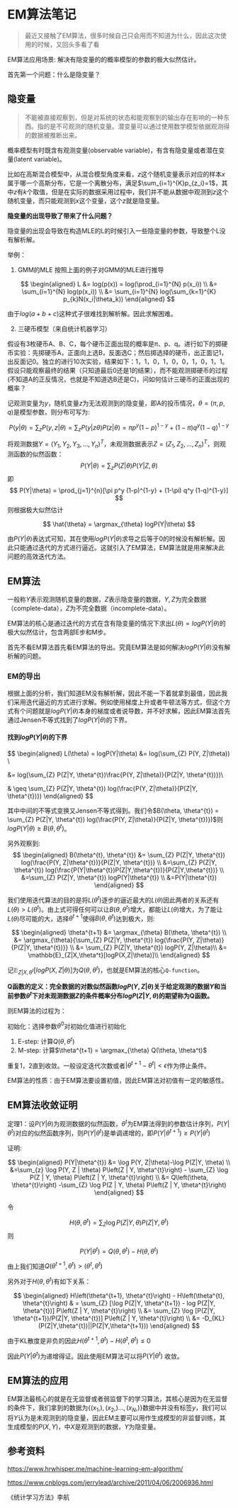 # EM算法笔记

> 最近又接触了EM算法，很多时候自己只会用而不知道为什么，因此这次使用的时候，又回头多看了看

EM算法应用场景: 解决有隐变量的的概率模型的参数的极大似然估计。

首先第一个问题：什么是隐变量？

## 隐变量

> 不能被直接观察到，但是对系统的状态和能观察到的输出存在影响的一种东西。指的是不可观测的随机变量。潜变量可以通过使用数学模型依据观测得的数据被推断出来。

概率模型有时既含有观测变量(observable variable)，有含有隐变量或者潜在变量(latent variable)。

比如在高斯混合模型中，从混合模型角度来看，$z$这个随机变量表示对应的样本$x$属于哪一个高斯分布，它是一个离散分布，满足$\sum_{i=1}^{K}p_{z_i}=1$，其中$z$有$k$个取值，但是在实际的数据采用过程中，我们并不能从数据中观测到$z$这个随机变量，而只能观测到$x$这个变量，这个$z$就是隐变量。

**隐变量的出现导致了带来了什么问题？**

隐变量的出现会导致在构造MLE的L的时候引入一些隐变量的参数，导致整个L没有解析解。

举例：

1. GMM的MLE
按照上面的例子对GMM的MLE进行推导

$$
\begin{aligned}
L &= log(p(x)) = log(\prod_{i=1}^{N} p(x_i)) \\
  &= \sum_{i=1}^{N} log(p(x_i)) \\
  &= \sum_{i=1}^{N} log(\sum_{k=1}^{K} p_{k}N(x_i|\theta_k))
\end{aligned}
$$

由于$log(a+b+c)$这种式子很难找到解析解。因此求解困难。

2. 三硬币模型（来自统计机器学习）

假设有3枚硬币A、B、C，每个硬币正面出现的概率是π、p、q。进行如下的掷硬币实验：先掷硬币A，正面向上选B，反面选C；然后掷选择的硬币，出正面记1，出反面记0。独立的进行10次实验，结果如下：1，1，0，1，0，0，1，0，1，1。假设只能观察最终的结果（只知道最后0还是1的结果），而不能观测掷硬币的过程(不知道A的正反情况，也就是不知道选B还是C)，问如何估计三硬币的正面出现的概率？

记观测变量为$y$，随机变量$z$为无法观测到的隐变量，即A的投币情况，$\theta=(\pi, p, q)$是模型参数，则分布可写为:

$$P(y|\theta)=\sum_{z}P(y, z|\theta)=\sum_{z}P(y|z\theta)P(z|\theta)=\pi p^y (1-p)^{1-y} + (1-\pi) q^y (1-q)^{1-y}$$

将观测数据$Y=(Y_1,Y_2,Y_3,...,Y_n)^T$，未观测数据表示$Z=(Z_1, Z_2,...,Z_n)^T$，则观测函数的似然函数：
$$
P(Y|\theta)=\sum_{z} P(Z|\theta)P(Y|Z,\theta)
$$
即
$$
P(Y|\theta) = \prod_{j=1}^{n}[\pi p^y (1-p)^{1-y} + (1-\pi) q^y (1-q)^{1-y}]
$$
则根据极大似然估计

$$
\hat{\theta} = \argmax_{\theta} logP(Y|\theta)
$$

由$P(Y|\theta)$表达式可知，其在使用$logP(Y|\theta)$求导之后等于0的时候没有解析解。因此只能通过迭代的方式进行逼近。这就引入了EM算法，EM算法就是用来解决此问题的高效迭代方法。

## EM算法

一般称$Y$表示观测随机变量的数据，$Z$表示隐变量的数据，$Y,Z$为完全数据（complete-data），$Z$为不完全数据（incomplete-data）。

EM算法的核心是通过迭代的方式在含有隐变量的情况下求出$L(\theta) = logP(Y|\theta)$的极大似然估计，包含两部E步和M步。

首先不看EM算法首先看EM算法的导出。究竟EM算法是如何解决$logP(Y|\theta)$没有解析解的问题。

### EM的导出

根据上面的分析，我们知道EM没有解析解，因此不能一下着就拿到最值，因此我们采用迭代逼近的方式进行求解。例如使用梯度上升或者牛顿法等方式，但这个方式有个问题就是$logP(Y|\theta)$本身的梯度或者说导数，并不好求解，因此EM算法首先通过Jensen不等式找到了$logP(Y|\theta)$的下界。

#### 找到$logP(Y|\theta)$的下界

$$
\begin{aligned}
L(\theta) = logP(Y|\theta) &= log(\sum_{Z} P(Y, Z|\theta)) \\

&= log(\sum_{Z} P(Z|Y, \theta^{t})\frac{P(Y, Z|\theta)}{P(Z|Y, \theta^{t})})\\

& \geq \sum_{Z} P(Z|Y, \theta^{t}) log(\frac{P(Y, Z|\theta)}{P(Z|Y, \theta^{t})})
\end{aligned}
$$

其中中间的不等式变换又Jensen不等式得到。我们令$B(\theta, \theta^{t}) = \sum_{Z} P(Z|Y, \theta^{t}) log(\frac{P(Y, Z|\theta)}{P(Z|Y, \theta^{t})})$则$logP(Y|\theta) \geq B(\theta, \theta^{t})$。

另外观察到:
$$
\begin{aligned}
B(\theta^{t}, \theta^{t}) &= \sum_{Z} P(Z|Y, \theta^{t}) log(\frac{P(Y, Z|\theta^{t})}{P(Z|Y, \theta^{t})} \\
&=\sum_{Z} P(Z|Y, \theta^{t}) log(\frac{P(Y|\theta^{t})P(Z|Y,\theta^{t})}{P(Z|Y,\theta^{t})} \\
&=\sum_{Z} P(Z|Y, \theta^{t}) logP(Y|\theta^{t}) \\
&=P(Y|\theta^{t})
\end{aligned}
$$

我们使用迭代算法的目的是将$L(\theta^t)$逐步的逼近最大的$L(\theta)$因此两者的关系还有$L(\theta) > L(\theta^t)$。由上式可得任何可以让$B(\theta, \theta^{t})$增大，都能让$L(\theta)$增大，为了能让$L(\theta)$尽可能的大，选择$\theta^{t+1}$使得$B(\theta, \theta^{t})$达到极大，则:

$$
\begin{aligned}
\theta^{t+1} &= \argmax_{\theta} B(\theta, \theta^{t}) \\
&= \argmax_{\theta}{\sum_{Z} P(Z|Y, \theta^{t}) log(\frac{P(Y, Z|\theta)}{P(Z|Y, \theta^{t})}} \\
&= \sum_{Z} P(Z|Y, \theta^{t}) logP(Y, Z|\theta)\\
&= \mathbb{E}_{Z|X,\theta^t}[logP(X,Z|\theta)]\\
\end{aligned}
$$

记$\mathbb{E}_{Z|X,\theta^t}[logP(X,Z|\theta)]$为$Q(\theta, \theta^t)$，也就是EM算法的核心`Q-function`。

**Q函数的定义：完全数据的对数似然函数$logP(Y,Z|\theta)$关于给定观测的数据$Y$和当前参数$\theta^{t}$下对未观测数据$Z$的条件概率分布$logP(Z|Y,\theta)$的期望称为Q函数。**

则EM算法的过程为：

初始化：选择参数$\theta^{0}$对初始化值进行初始化

1. E-step: 计算$Q(\theta, \theta^t)$
2. M-step: 计算$\theta^{t+1} = \argmax_{\theta} Q(\theta, \theta^t)$

重复1，2直到收敛。一般设定迭代次数或者$|\theta^{t+1}-\theta^{t}| < \epsilon$作为停止条件。

EM算法的性质：由于EM算法要设置初值，因此EM算法对初值有一定的敏感性。

## EM算法收敛证明

定理1：设$P(Y|\theta)$为观测数据的似然函数，$\theta^{t}$为EM算法得到的参数估计序列，$P(Y|\theta^{t})$对应的似然函数序列，则$P(Y|\theta^{t})$是单调递增的，即$P(Y|\theta^{t+1}) \geq P(Y|\theta^{t})$

证明:

$$
\begin{aligned}
P(Y|\theta^{t}) &= \log P(Y, Z|\theta)-\log P(Z|Y, \theta) \\
&=\sum_{z} \log P(Y, Z | \theta) P\left(Z | Y, \theta^{t}\right) - \sum_{Z} \log P(Z | Y, \theta) P\left(Z | Y, \theta^{t}\right) \\ 
&= Q\left(\theta, \theta^{t}\right) -\sum_{Z} \log P(Z | Y, \theta) P\left(Z | Y, \theta^{t}\right)
\end{aligned}
$$

令

$$
H\left(\theta, \theta^{t}\right)=\sum_{Z} \log P(Z | Y, \theta) P\left(Z | Y, \theta^{t}\right)
$$
则

$$
P(Y|\theta^{t}) = Q\left(\theta, \theta^{t}\right) - H\left(\theta, \theta^{t}\right)
$$

由上我们知道$Q\left(\theta^{t+1}, \theta^{t}\right) > \left(\theta^{t}, \theta^{t}\right)$

另外对于$H\left(\theta, \theta^{t}\right)$有如下关系：

$$
\begin{aligned}
H\left(\theta^{t+1}, \theta^{t}\right) - H\left(\theta^{t}, \theta^{t}\right) & = \sum_{Z} [\log P(Z|Y, \theta^{t+1}) - log P(Z|Y, \theta^{t})] P\left(Z | Y, \theta^{t}\right) \\
&= \sum_{Z} \log [P(Z|Y, \theta^{t+1})/P(Z|Y, \theta^{t})] P\left(Z | Y, \theta^{t}\right) \\
&= -D_{KL}(P(Z|Y,\theta^{t})||P(Z|Y,\theta^{t+1}))
\end{aligned}
$$

由于KL散度是非负的因此$H\left(\theta^{t+1}, \theta^{t}\right) - H\left(\theta^{t}, \theta^{t}\right) \leq 0$

因此$P(Y|\theta^{t})$为递增得证。因此使用EM算法可以将$P(Y|\theta^{t})$ 收敛。

## EM算法的应用

EM算法最核心的就是在无监督或者弱监督下的学习算法，其核心是因为在无监督的条件下，我们拿到的数据为$\{(x_1,),(x_2,)...,(x_N,)\}$数据中并没有标签$y$，我们可以将$Y$认为是未观测到的隐变量，因此EM主要可以用作生成模型的非监督训练，其生成模型的$P(X,Y)$，中$X$是观测到的数据，$Y$为隐变量。

参考资料
--------
https://www.hrwhisper.me/machine-learning-em-algorithm/

https://www.cnblogs.com/jerrylead/archive/2011/04/06/2006936.html

《统计学习方法》李航